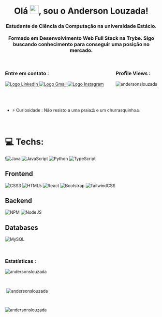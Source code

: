 <h1 align="center">Olá <img src="https://media.giphy.com/media/hvRJCLFzcasrR4ia7z/giphy.gif" width="29px">, sou o Anderson Louzada!</h1>
<h3 align="center">Estudante de Ciência da Computação na universidade Estácio. <br><br>
    Formado em Desenvolvimento Web Full Stack na Trybe. Sigo buscando conhecimento para conseguir uma posição no mercado.
</h3>

<br>

<div style="display: flex; justify-content: space-between; align-items: center;">
  <div>
    <h3>Entre em contato :</h3>
    <a href="https://www.linkedin.com/in/andersonlouzada/">
      <img src="https://img.shields.io/badge/LinkedIn-0077B5?style=for-the-badge&logo=linkedin&logoColor=white" alt="Logo LinkedIn"/>
    </a>
    <a href="mailto:SEUGMAIL">
      <img src="https://img.shields.io/badge/Gmail-333333?style=for-the-badge&logo=gmail&logoColor=red" alt="Logo Gmail"/>
    </a>
    <a href="https://www.instagram.com/andersonslouzada/">
      <img src="https://img.shields.io/badge/-Instagram-%23E4405F?style=for-the-badge&logo=instagram&logoColor=white" alt="Logo Instagram"/>
    </a>
  </div>
  
  <div style="text-align: left;">
    <h3>Profile Views :</h3>
    <img src="https://komarev.com/ghpvc/?username=andersonslouzada&label=Profile%20views&color=cd4d54&style=for-the-badge" alt="andersonslouzada" />
  </div>
</div>

<br><br>

- ⚡ Curiosidade : Não resisto a uma praia⛱️ e um churrasquinho♨️

<br>

# 💻 Techs:
!![Java](https://img.shields.io/badge/java-%23ED8B00.svg?style=for-the-badge&logo=java&logoColor=white) 
![JavaScript](https://img.shields.io/badge/javascript-%23323330.svg?style=for-the-badge&logo=javascript&logoColor=%23F7DF1E) 
![Python](https://img.shields.io/badge/python-3670A0?style=for-the-badge&logo=python&logoColor=ffdd54) 
![TypeScript](https://img.shields.io/badge/typescript-%23007ACC.svg?style=for-the-badge&logo=typescript&logoColor=white) 

## Frontend
![CSS3](https://img.shields.io/badge/css3-%231572B6.svg?style=for-the-badge&logo=css3&logoColor=white) 
![HTML5](https://img.shields.io/badge/html5-%23E34F26.svg?style=for-the-badge&logo=html5&logoColor=white) 
![React](https://img.shields.io/badge/react-%2320232a.svg?style=for-the-badge&logo=react&logoColor=%2361DAFB) 
![Bootstrap](https://img.shields.io/badge/bootstrap-%23563D7C.svg?style=for-the-badge&logo=bootstrap&logoColor=white) 
![TailwindCSS](https://img.shields.io/badge/tailwindcss-%2338B2AC.svg?style=for-the-badge&logo=tailwind-css&logoColor=white) 

## Backend
![NPM](https://img.shields.io/badge/NPM-%23000000.svg?style=for-the-badge&logo=npm&logoColor=white) 
![NodeJS](https://img.shields.io/badge/node.js-6DA55F?style=for-the-badge&logo=node.js&logoColor=white)

## Databases
![MySQL](https://img.shields.io/badge/mysql-%2300f.svg?style=for-the-badge&logo=mysql&logoColor=white)

<br>

<h3>Estatísticas :</h3>
<p><img align="center"
    src="https://github-readme-stats.vercel.app/api/top-langs?username=andersonslouzada&show_icons=true&locale=en&bg_color=0d1117&text_color=ffffff&layout=compact"
    alt="andersonslouzada" bg_color=#808080/></p>

<br>

<p>&nbsp;<img align="center" src="https://github-readme-stats.vercel.app/api?username=andersonslouzada&show_icons=true&locale=en&bg_color=0d1117&text_color=ffffff&repo=convoychat"
    alt="andersonslouzada" /></p>

<br>

<p><img align="center" src="https://github-readme-streak-stats.herokuapp.com/?user=andersonslouzada&theme=dark&background=0d1117&date_format=M%20j%5B%2C%20Y%5D" alt="andersonslouzada" /></p>
